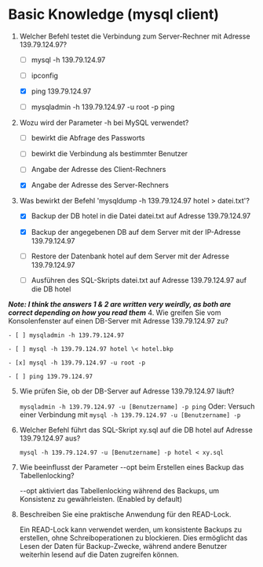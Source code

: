 # Basic Knowledge (mysql client)
1.  Welcher Befehl testet die Verbindung zum Server-Rechner mit Adresse 139.79.124.97?

    - [ ] mysql -h 139.79.124.97

    - [ ] ipconfig

    - [x] ping 139.79.124.97

    - [ ] mysqladmin -h 139.79.124.97 -u root -p ping

2.  Wozu wird der Parameter -h bei MySQL verwendet?

    - [ ] bewirkt die Abfrage des Passworts

    - [ ] bewirkt die Verbindung als bestimmter Benutzer

    - [ ] Angabe der Adresse des Client-Rechners

    - [x] Angabe der Adresse des Server-Rechners

3.  Was bewirkt der Befehl 'mysqldump -h 139.79.124.97 hotel \> datei.txt'?

    - [x] Backup der DB hotel in die Datei datei.txt auf Adresse 139.79.124.97

    - [x] Backup der angegebenen DB auf dem Server mit der IP-Adresse 139.79.124.97

    - [ ] Restore der Datenbank hotel auf dem Server mit der Adresse 139.79.124.97

    - [ ] Ausführen des SQL-Skripts datei.txt auf Adresse 139.79.124.97 auf die DB hotel

***Note: I think the answers 1 & 2 are written very weirdly, as both are correct depending on how you read them***
4.  Wie greifen Sie vom Konsolenfenster auf einen DB-Server mit Adresse 139.79.124.97 zu?

    - [ ] mysqladmin -h 139.79.124.97

    - [ ] mysql -h 139.79.124.97 hotel \< hotel.bkp

    - [x] mysql -h 139.79.124.97 -u root -p

    - [ ] ping 139.79.124.97
5.  Wie prüfen Sie, ob der DB-Server auf Adresse 139.79.124.97 läuft?

    ``mysqladmin -h 139.79.124.97 -u [Benutzername] -p ping``
    Oder: Versuch einer Verbindung mit ``mysql -h 139.79.124.97 -u [Benutzername] -p``

6.  Welcher Befehl führt das SQL-Skript xy.sql auf die DB hotel auf Adresse 139.79.124.97 aus?

    ``mysql -h 139.79.124.97 -u [Benutzername] -p hotel < xy.sql``

7.  Wie beeinflusst der Parameter --opt beim Erstellen eines Backup das Tabellenlocking?

    --opt aktiviert das Tabellenlocking während des Backups, um Konsistenz zu gewährleisten. (Enabled by default)

8. Beschreiben Sie eine praktische Anwendung für den READ-Lock.

    Ein READ-Lock kann verwendet werden, um konsistente Backups zu erstellen, ohne Schreiboperationen zu blockieren. Dies ermöglicht das Lesen der Daten für Backup-Zwecke, während andere Benutzer weiterhin lesend auf die Daten zugreifen können.
